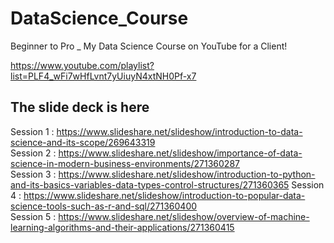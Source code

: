 # DataScience_Course
Beginner to Pro _ My Data Science Course on YouTube for a Client!


https://www.youtube.com/playlist?list=PLF4_wFi7wHfLvnt7yUiuyN4xtNH0Pf-x7


## The slide deck is here
Session 1 :   https://www.slideshare.net/slideshow/introduction-to-data-science-and-its-scope/269643319               
Session 2 :   https://www.slideshare.net/slideshow/importance-of-data-science-in-modern-business-environments/271360287         
Session 3 :   https://www.slideshare.net/slideshow/introduction-to-python-and-its-basics-variables-data-types-control-structures/271360365
Session 4 :   https://www.slideshare.net/slideshow/introduction-to-popular-data-science-tools-such-as-r-and-sql/271360400        
Session 5 :   https://www.slideshare.net/slideshow/overview-of-machine-learning-algorithms-and-their-applications/271360415


